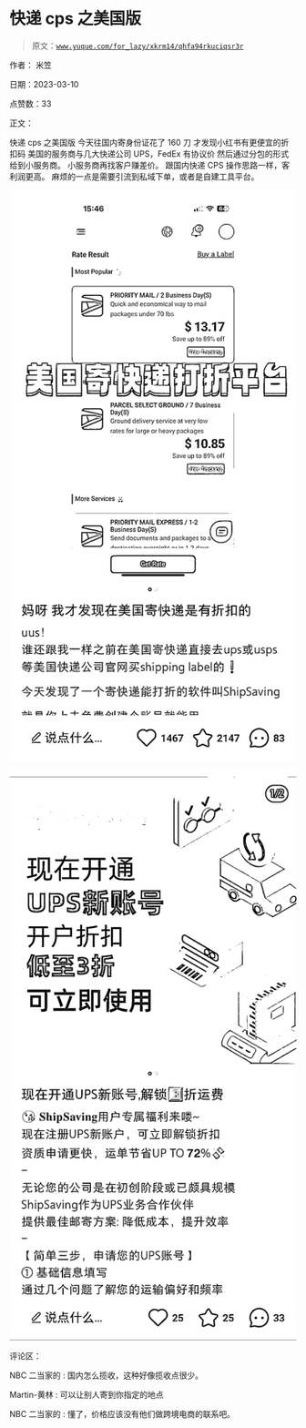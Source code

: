 # 快递 cps 之美国版

> 原文：[`www.yuque.com/for_lazy/xkrm14/qhfa94rkuciqsr3r`](https://www.yuque.com/for_lazy/xkrm14/qhfa94rkuciqsr3r)

作者： 米笠 

日期：2023-03-10 

点赞数：33 

正文： 

快递 cps 之美国版 今天往国内寄身份证花了 160 刀 才发现小红书有更便宜的折扣码 美国的服务商与几大快递公司 UPS，FedEx 有协议价 然后通过分包的形式给到小服务商。 小服务商再找客户赚差价。 跟国内快递 CPS 操作思路一样，客利润更高。 麻烦的一点是需要引流到私域下单，或者是自建工具平台。 

![](img/fcccb7fd9a780932446800207e446203.png)  

![](img/bd8a7e83b5145f6676fc03b8a5242c6c.png)  

评论区： 

NBC 二当家的 : 国内怎么揽收，这种好像揽收点很少。 

Martin-黄林 : 可以让别人寄到你指定的地点 

NBC 二当家的 : 懂了，价格应该没有他们做跨境电商的联系吧。 

